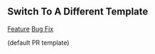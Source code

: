 ## Switch To A Different Template
[Feature](#?template=feature.md) [Bug Fix](#?template=bug.md)

(default PR template)

